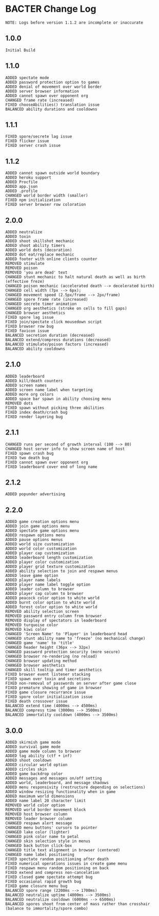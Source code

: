 # BACTER Change Log

	NOTE: Logs before version 1.1.2 are incomplete or inaccurate

## 1.0.0
	Initial Build

## 1.1.0
	ADDED spectate mode
	ADDED password protection option to games
	ADDED denial of movement over world border
	ADDED server browser information
	ADDED cannot spawn over opponent org
	CHANGED frame rate (increased)
	FIXED chooseAbilities() translation issue
	BALANCED ability durations and cooldowns

## 1.1.1
	FIXED spore/secrete lag issue
	FIXED flicker issue
	FIXED server crash issue

## 1.1.2
	ADDED cannot spawn outside world boundary
	ADDED heroku support
	ADDED Procfile
	ADDED app.json
	ADDED .profile
	CHANGED world border width (smaller)
	FIXED npm initialization
	FIXED server browser row coloration

## 2.0.0
	ADDED neutralize
	ADDED toxin
	ADDED shoot skillshot mechanic
	ADDED shoot ability timers
	ADDED world dots (decoration)
	ADDED dot eat/replace mechanic
	ADDED footer with online clients counter
	REMOVED stimulate
	REMOVED poison
	REMOVED 'you are dead' text
	CHANGED stunt mechanic to halt natural death as well as birth (effective freze)
	CHANGED poison mechanic (accelerated death --> decelerated birth)
	CHANGED cell width (7px --> 6px);
	CHANGED movement speed (2.5px/frame --> 2px/frame)
	CHANGED spore frame rate (increased)
	CHANGED secrete timer animation
	CHANGED org aesthetics (stroke on cells to fill gaps)
	CHANGED browser aesthetics
	FIXED spore lag issue
	FIXED join/spectate click mousedown script
	FIXED browser row bug
	FIXED favicon issue
	BALANCED secretion duration (decreased)
	BALANCED extend/compress durations (decreased)
	BALANCED stimulate/poison factors (increased)
	BALANCED ability cooldowns

## 2.1.0
	ADDED leaderboard
	ADDED kill/death counters
	ADDED screen names
	ADDED screen name label when targeting
	ADDED more org colors
	ADDED space bar spawn in ability choosing menu
	REMOVED dots
	FIXED spawn without picking three abilities
	FIXED index death/crash bug
	FIXED render layering bug

## 2.1.1
	CHANGED runs per second of growth interval (100 --> 80)
	CHANGED host server info to show screen name of host
	FIXED spawn crash bug
	FIXED two death bug
	FIXED cannot spawn over opponent org
	FIXED leaderboard cover end of long name

## 2.1.2
	ADDED popunder advertising

## 2.2.0
	ADDED game creation options menu
	ADDED join game options menu
	ADDED spectate game options menu
	ADDED respawn options menu
	ADDED pause options menus
	ADDED world size customization
	ADDED world color customization
	ADDED player cap customization
	ADDED leaderboard length customization
	ADDED player color customization
	ADDED player grid texture customization
	ADDED ability selection to join and respawn menus
	ADDED leave game option
	ADDED player name labels
	ADDED player name label toggle option
	ADDED leader column to browser
	ADDED player cap column to browser
	ADDED peacock color option to white world
	ADDED burnt color option to white world
	ADDED forest color option to white world
	REMOVED ability selection screen
	REMOVED password entry column from browser
	REMOVED display of spectators in leaderboard
	REMOVED turquoise color
	REMOVED kiwi color
	CHANGED 'Screen Name' to 'Player' in leaderboard head
	CHANGED stunt ability name to 'freeze' (no mechanical change)
	CHANGED game 'name' to 'title'
	CHANGED header height (36px --> 32px)
	CHANGED password protection security (more secure)
	CHANGED browser re-rendering (no reload)
	CHANGED browser updating method
	CHANGED browser aesthetics
	CHANGED skill tooltip and timer aesthetics
	FIXED browser event listener stacking
	FIXED spawn over toxin and secretions
	FIXED non-removal of passwords on server after game close
	FIXED premature showing of game in browser
	FIXED game closure recurrance issue
	FIXED spore color initialization issue
	FIXED death crossover issue
	BALANCED extend time (4000ms --> 4500ms)
	BALANCED compress time (3000ms --> 3500ms)
	BALANCED immortality cooldown (4000ms --> 3500ms)

## 3.0.0
	ADDED skirmish game mode
	ADDED survival game mode
	ADDED game mode column to browser
	ADDED tag ability (ctf + inf)
	ADDED shoot cooldown
	ADDED circular world option
	ADDED circles skin
	ADDED game backdrop color
	ADDED messages and messages on/off setting
	ADDED world, leaderboard, and message shadows
	ADDED menu responsivity (restructure depending on selections)
	ADDED window resizing functionality when in game
	ADDED maximum world dimensions
	ADDED name label 20 character limit
	REMOVED world color option
	REMOVED world border movement block
	REMOVED host browser column
	REMOVED leader browser column
	CHANGED respawn alert message
	CHANGED menu buttons' cursors to pointer
	CHANGED lake color (lighter)
	CHANGED pink color name to petal
	CHANGED skin selection style in menus
	CHANGED back button click-box
	CHANGED title text alignment in browser (centered)
	CHANGED name label positioning
	FIXED spectate random positioning after death
	FIXED numerical operations issues in create game menu
	FIXED respawn menu random positioning on back
	FIXED extend and compress non-cancelation
	FIXED closed game spectate attempt bug
	FIXED occasional rapid growth bug
	FIXED game closure menu bug
	BALANCED spore range (2200ms --> 1700ms)
	BALANCED neutralize uptime (4000ms --> 3500ms)
	BALANCED neutralize cooldown (6000ms --> 6500ms)
	BALANCED spores shoot from center of mass rather than crosshair (balance to immortality/spore combo)
